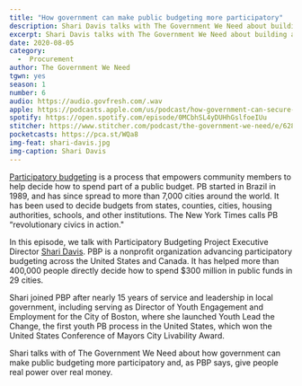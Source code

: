 ```yaml
---
title: "How government can make public budgeting more participatory"
description: Shari Davis talks with The Government We Need about building a more inclusive, democratic public budgeting process.
excerpt: Shari Davis talks with The Government We Need about building a more inclusive, democratic public budgeting process.
date: 2020-08-05
category:
  -  Procurement
author: The Government We Need
tgwn: yes
season: 1
number: 6
audio: https://audio.govfresh.com/.wav
apple: https://podcasts.apple.com/us/podcast/how-government-can-secure-us-in-the-internet-era/id1468169431?i=1000441311038
spotify: https://open.spotify.com/episode/0MCbhSL4yDUHhGslfoeIUu
stitcher: https://www.stitcher.com/podcast/the-government-we-need/e/62805554
pocketcasts: https://pca.st/WQa8
img-feat: shari-davis.jpg
img-caption: Shari Davis
---
```

[Participatory budgeting](https://www.participatorybudgeting.org/what-is-pb/) is a process that empowers community members to help decide how to spend part of a public budget. PB started in Brazil in 1989, and has since spread to more than 7,000 cities around the world. It has been used to decide budgets from states, counties, cities, housing authorities, schools, and other institutions. The New York Times calls PB “revolutionary civics in action."

In this episode, we talk with Participatory Budgeting Project Executive Director [Shari Davis](https://www.linkedin.com/in/shari-davis/). PBP is a nonprofit organization advancing participatory budgeting across the United States and Canada. It has helped more than 400,000 people directly decide how to spend $300 million in public funds in 29 cities.

Shari joined PBP after nearly 15 years of service and leadership in local government, including serving as Director of Youth Engagement and Employment for the City of Boston, where she launched Youth Lead the Change, the first youth PB process in the United States, which won the United States Conference of Mayors City Livability Award.

Shari talks with of The Government We Need about how government can make public budgeting more participatory and, as PBP says, give people real power over real money.
